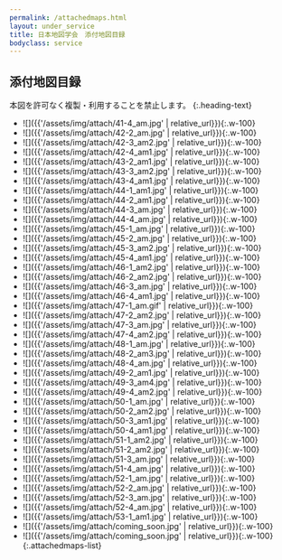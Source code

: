 ```yaml
---
permalink: /attachedmaps.html
layout: under_service
title: 日本地図学会　添付地図目録
bodyclass: service
---
```



## 添付地図目録
本図を許可なく複製・利用することを禁止します。
{:.heading-text}

- ![]({{'/assets/img/attach/41-4_am.jpg' | relative_url}}){:.w-100}
- ![]({{'/assets/img/attach/42-2_am.jpg' | relative_url}}){:.w-100}
- ![]({{'/assets/img/attach/42-3_am2.jpg' | relative_url}}){:.w-100}
- ![]({{'/assets/img/attach/42-4_am1.jpg' | relative_url}}){:.w-100}
- ![]({{'/assets/img/attach/43-2_am1.jpg' | relative_url}}){:.w-100}
- ![]({{'/assets/img/attach/43-3_am2.jpg' | relative_url}}){:.w-100}
- ![]({{'/assets/img/attach/43-4_am1.jpg' | relative_url}}){:.w-100}
- ![]({{'/assets/img/attach/44-1_am1.jpg' | relative_url}}){:.w-100}
- ![]({{'/assets/img/attach/44-2_am1.jpg' | relative_url}}){:.w-100}
- ![]({{'/assets/img/attach/44-3_am.jpg' | relative_url}}){:.w-100}
- ![]({{'/assets/img/attach/44-4_am.jpg' | relative_url}}){:.w-100}
- ![]({{'/assets/img/attach/45-1_am.jpg' | relative_url}}){:.w-100}
- ![]({{'/assets/img/attach/45-2_am.jpg' | relative_url}}){:.w-100}
- ![]({{'/assets/img/attach/45-3_am2.jpg' | relative_url}}){:.w-100}
- ![]({{'/assets/img/attach/45-4_am1.jpg' | relative_url}}){:.w-100}
- ![]({{'/assets/img/attach/46-1_am2.jpg' | relative_url}}){:.w-100}
- ![]({{'/assets/img/attach/46-2_am2.jpg' | relative_url}}){:.w-100}
- ![]({{'/assets/img/attach/46-3_am.jpg' | relative_url}}){:.w-100}
- ![]({{'/assets/img/attach/46-4_am1.jpg' | relative_url}}){:.w-100}
- ![]({{'/assets/img/attach/47-1_am.gif' | relative_url}}){:.w-100}
- ![]({{'/assets/img/attach/47-2_am2.jpg' | relative_url}}){:.w-100}
- ![]({{'/assets/img/attach/47-3_am.jpg' | relative_url}}){:.w-100}
- ![]({{'/assets/img/attach/47-4_am2.jpg' | relative_url}}){:.w-100}
- ![]({{'/assets/img/attach/48-1_am.jpg' | relative_url}}){:.w-100}
- ![]({{'/assets/img/attach/48-2_am3.jpg' | relative_url}}){:.w-100}
- ![]({{'/assets/img/attach/48-4_am.jpg' | relative_url}}){:.w-100}
- ![]({{'/assets/img/attach/49-2_am1.jpg' | relative_url}}){:.w-100}
- ![]({{'/assets/img/attach/49-3_am4.jpg' | relative_url}}){:.w-100}
- ![]({{'/assets/img/attach/49-4_am2.jpg' | relative_url}}){:.w-100}
- ![]({{'/assets/img/attach/50-1_am.jpg' | relative_url}}){:.w-100}
- ![]({{'/assets/img/attach/50-2_am2.jpg' | relative_url}}){:.w-100}
- ![]({{'/assets/img/attach/50-3_am1.jpg' | relative_url}}){:.w-100}
- ![]({{'/assets/img/attach/50-4_am1.jpg' | relative_url}}){:.w-100}
- ![]({{'/assets/img/attach/51-1_am2.jpg' | relative_url}}){:.w-100}
- ![]({{'/assets/img/attach/51-2_am2.jpg' | relative_url}}){:.w-100}
- ![]({{'/assets/img/attach/51-3_am.jpg' | relative_url}}){:.w-100}
- ![]({{'/assets/img/attach/51-4_am.jpg' | relative_url}}){:.w-100}
- ![]({{'/assets/img/attach/52-1_am.jpg' | relative_url}}){:.w-100}
- ![]({{'/assets/img/attach/52-2_am.jpg' | relative_url}}){:.w-100}
- ![]({{'/assets/img/attach/52-3_am.jpg' | relative_url}}){:.w-100}
- ![]({{'/assets/img/attach/52-4_am.jpg' | relative_url}}){:.w-100}
- ![]({{'/assets/img/attach/53-1_am1.jpg' | relative_url}}){:.w-100}
- ![]({{'/assets/img/attach/coming_soon.jpg' | relative_url}}){:.w-100}
- ![]({{'/assets/img/attach/coming_soon.jpg' | relative_url}}){:.w-100}
{:.attachedmaps-list}

